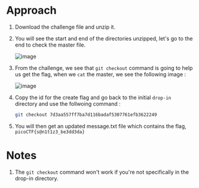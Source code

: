 # Approach

1. Download the challenge file and unzip it.
2. You will see the start and end of the directories unzipped, let's go to the end to check the master file.

   ![image](https://github.com/user-attachments/assets/024df1c1-9e4d-4fee-8446-85c4aa795fae)

3. From the challenge, we see that `git checkout` command is going to help us get the flag, when we `cat` the master, we see the following image :

   ![image](https://github.com/user-attachments/assets/4c421333-7ab2-4b97-9599-77c28ffb49c3)

4. Copy the id for the create flag and go back to the initial `drop-in` directory and use the follwoing command :

     ```bash
     git checkout 7d3aa557ff7ba7d116badaf5307761efb3622249
     ```

5. You will then get an updated message.txt file which contains the flag, `picoCTF{s@n1t1z3_be3dd3da}`


# Notes

1. The `git checkout` command won't work if you're not specifically in the drop-in directory.
